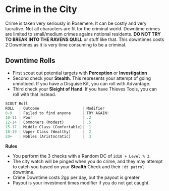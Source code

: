 # Crime in the City

Crime is taken very seriously in Rosemere. It can be costly and very lucrative. Not all characters are fit for the criminal world. Downtime crimes are limited to small/medium crimes agains notional residents. **DO NOT TRY TO BREAK INTO THE RAVENS QUILL** or stuff like that. This downtimes costs 2 Downtimes as it is very time consuming to be a criminal.

## **Downtime Rolls**
- First scout out potential targets with **Perception** or **Investigation**
- Second check your **Stealth**. This represents your attempt of going unnoticed. If you have a Disguise Kit, you can roll with Advantage.
- Third check your **Sleight of Hand**. If you have Thieves Tools, you can roll with that instead. 

```py
SCOUT Roll
ROLL  | Outcome                   | Modifier
0-9   | Failed to find anyone     | TRY AGAIN!
10-11 | Poor                      | .2
12-14 | Commoners (Modest)        | .5
15-17 | Middle Class (Comfortable)|  1
18-19 | Upper Class (Wealthy)     |  2
20+   | Nobles (Aristocratic)     |  3
```
**Rules**
- You perform the 3 checks with a Random DC of `2d10 + Level % 3`.
- The city watch will be pinged when you do crime, and they may attempt to catch you based on your **Stealth** Check and their `!dt patrol` downtime.
- Crime Downtime costs 2gp per day, but the payout is greater
- Payout is your investment times modifier if you do not get caught.
